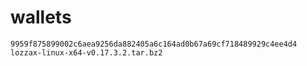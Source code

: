 # wallets

```text
9959f875899002c6aea9256da882405a6c164ad0b67a69cf718489929c4ee4d4  lozzax-linux-x64-v0.17.3.2.tar.bz2
```
